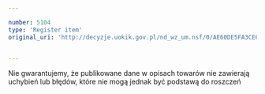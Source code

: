 ```yaml
---

number: 5104
type: 'Register item'
original_uri: 'http://decyzje.uokik.gov.pl/nd_wz_um.nsf/0/AE60DE5FA3CE68AEC1257BBB003DBD14?OpenDocument'


---
```


Nie gwarantujemy, że publikowane dane w opisach towarów nie zawierają uchybień lub błędów, które nie mogą jednak być podstawą do roszczeń
